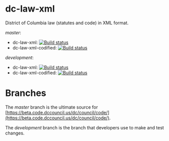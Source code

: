 # dc-law-xml

District of Columbia law (statutes and code) in XML format.

_master_: 
* dc-law-xml: [![Build status](https://ci.appveyor.com/api/projects/status/l9vfnxerqha83s03/branch/master?svg=true)](https://ci.appveyor.com/project/oll-team/dc-law-xml/branch/master)
* dc-law-xml-codified: [![Build status](https://ci.appveyor.com/api/projects/status/wb6trqoafekw8qka/branch/master?svg=true)](https://ci.appveyor.com/project/oll-team/dc-law-xml-codified/branch/master)

_development_: 
* dc-law-xml: [![Build status](https://ci.appveyor.com/api/projects/status/l9vfnxerqha83s03/branch/development?svg=true)](https://ci.appveyor.com/project/oll-team/dc-law-xml/branch/development)
* dc-law-xml-codified: [![Build status](https://ci.appveyor.com/api/projects/status/wb6trqoafekw8qka/branch/master?svg=true)](https://ci.appveyor.com/project/oll-team/dc-law-xml-codified/branch/development)


# Branches

The _master_ branch is the ultimate source for [https://beta.code.dccouncil.us/dc/council/code/](https://beta.code.dccouncil.us/dc/council/code/).

The _development_ branch is the branch that developers use to make and test changes.

